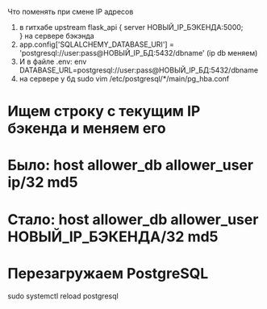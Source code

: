 Что поменять при смене IP адресов
1) в гитхабе
upstream flask_api {
    server НОВЫЙ_IP_БЭКЕНДА:5000;  
}
на сервере бэкэнда 
2) app.config['SQLALCHEMY_DATABASE_URI'] = 'postgresql://user:pass@НОВЫЙ_IP_БД:5432/dbname'    (ip db меняем)
3) И в файле .env:
env
DATABASE_URL=postgresql://user:pass@НОВЫЙ_IP_БД:5432/dbname
4) на сервере у  бд
 sudo vim /etc/postgresql/*/main/pg_hba.conf

# Ищем строку с текущим IP бэкенда и меняем его
# Было: host    allower_db     allower_user     ip/32     md5
# Стало: host    allower_db     allower_user     НОВЫЙ_IP_БЭКЕНДА/32     md5

# Перезагружаем PostgreSQL
sudo systemctl reload postgresql
